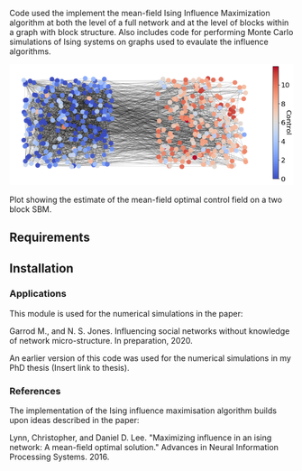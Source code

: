 
Code used the implement the mean-field Ising Influence Maximization algorithm at both the level of a full network and at the level of blocks within a graph with block structure. Also includes code for performing Monte Carlo simulations of Ising systems on graphs used to evaulate the influence algorithms.

![](https://github.com/MGarrod1/ising_block_level_influence/blob/master/example/full_control_on_graph.png)

Plot showing the estimate of the mean-field optimal control field on a two block SBM.

## Requirements

## Installation

### Applications

This module is used for the numerical simulations in the paper:

Garrod M., and N. S. Jones. Influencing social networks without knowledge of
network micro-structure. In preparation, 2020.

An earlier version of this code was used for the numerical simulations in my PhD thesis (Insert link to thesis).

### References

The implementation of the Ising influence maximisation algorithm builds upon ideas described in the paper: 

Lynn, Christopher, and Daniel D. Lee. "Maximizing influence in an ising network: A mean-field optimal solution." Advances in Neural Information Processing Systems. 2016. 




